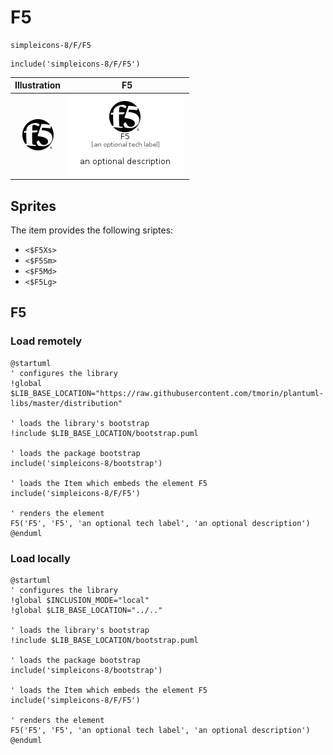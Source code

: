 # F5


```text
simpleicons-8/F/F5
```

```text
include('simpleicons-8/F/F5')
```



| Illustration | F5 |
| :---: | :---: |
| ![illustration for Illustration](../../simpleicons-8/F/F5.png) | ![illustration for F5](../../simpleicons-8/F/F5.Local.png) |



## Sprites
The item provides the following sriptes:

- `<$F5Xs>`
- `<$F5Sm>`
- `<$F5Md>`
- `<$F5Lg>`





## F5

### Load remotely
```plantuml
@startuml
' configures the library
!global $LIB_BASE_LOCATION="https://raw.githubusercontent.com/tmorin/plantuml-libs/master/distribution"

' loads the library's bootstrap
!include $LIB_BASE_LOCATION/bootstrap.puml

' loads the package bootstrap
include('simpleicons-8/bootstrap')

' loads the Item which embeds the element F5
include('simpleicons-8/F/F5')

' renders the element
F5('F5', 'F5', 'an optional tech label', 'an optional description')
@enduml
```

### Load locally
```plantuml
@startuml
' configures the library
!global $INCLUSION_MODE="local"
!global $LIB_BASE_LOCATION="../.."

' loads the library's bootstrap
!include $LIB_BASE_LOCATION/bootstrap.puml

' loads the package bootstrap
include('simpleicons-8/bootstrap')

' loads the Item which embeds the element F5
include('simpleicons-8/F/F5')

' renders the element
F5('F5', 'F5', 'an optional tech label', 'an optional description')
@enduml
```

